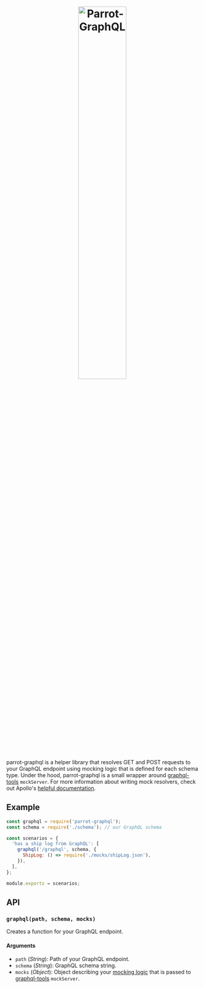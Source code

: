 <h1 align="center">
	<img src="./parrot-graphql.png" alt="Parrot-GraphQL" width="50%" />
</h1>

parrot-graphql is a helper library that resolves GET and POST requests to your GraphQL endpoint using mocking logic that is defined for each schema type. Under the hood, parrot-graphql is a small wrapper around [graphql-tools](https://github.com/apollographql/graphql-tools) `mockServer`. For more information about writing mock resolvers, check out Apollo's [helpful documentation](https://www.apollographql.com/docs/graphql-tools/mocking.html).

## Example

```js
const graphql = require('parrot-graphql');
const schema = require('./schema'); // our GraphQL schema

const scenarios = {
  'has a ship log from GraphQL': [
    graphql('/graphql', schema, {
      ShipLog: () => require('./mocks/shipLog.json'),
    }),
  ],
};

module.exports = scenarios;
```

## API

### `graphql(path, schema, mocks)`

Creates a function for your GraphQL endpoint.

#### Arguments

- `path` (_String_): Path of your GraphQL endpoint.
- `schema` (_String_): GraphQL schema string.
- `mocks` (_Object_): Object describing your [mocking logic](https://www.apollographql.com/docs/graphql-tools/mocking.html#Customizing-mocks) that is passed to [graphql-tools](https://github.com/apollographql/graphql-tools) `mockServer`.
